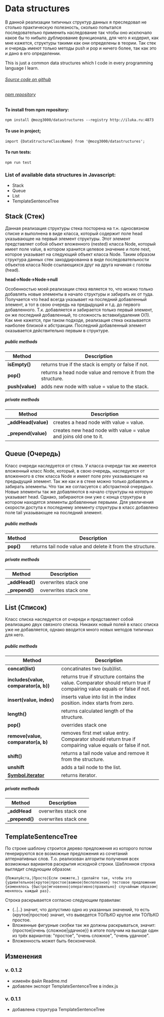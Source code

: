 # Data structures

В данной реализации типичных структур данных я преследовал не столько практическую полезность, сколько попытался последовательно применить наследование так чтобы оно исключало какое бы то нибыло дублирование функционала,
для чего я кодерил, как мне кажется, структуры такими как они определены в теории. Так стек и очередь имеют только методы push и pop и ничего более, так как это и дано в его определении.

This is just a common data structures which I code in every programming language I learn.

###### [Source code on github](https://github.com/mozg3000/datastructures)

###### [npm repository](http://)

#### To install from npm repository:

```
npm install @mozg3000/datastructures --registry http://iluka.ru:4873
```

#### To use in project;

```
import {DataStructureClassName} from '@mozg3000/datastructures';
```

#### To run tests:

```
npm run test
```


### List of available data structures in Javascript:
* Stack
* Queue
* List
* TemplateSentenceTree

## Stack (Стек)
Данная реализация структуры стека посторена на т.н. односвязном списке и выполнена в виде класса, который содержит поле head указывающее на первый элемент структуры.
Этот элемент представляет собой объект вложенного (nested) класса Node, который имеет поле value, в котором хранится целевое значение и поле next, 
которое указывает на следующий объект класса Node.
Таким образом структура данных стек закоддированна в виде последовательности объектов класса Node ссылающихся друг на друга начиная с головы (head). 

**head->Node->Node->null**

Особенностью моей реализации стека является то, что можно только добавлять новые элементы в начало структуры и забирать их от туда. 
Получается что head всегда указывает на последний добавленный элемент, а тот в свою очередь на предыдущий и т.д. до первого добавленного.
Т.к. добавляется и забирается только первый элемент, он же последний добавленный, то сложность вставки\удаления О(1).
Как мне кажется, при таком подходе, реализация стека оказывается наиболее близкой к абстракции. Последний добавленный  элемент оказывается действительно первым в структуре.


##### public methods
Method | Description
------ | -----------
**isEmpty()**| returns true if the stack is empty or false if not.
**pop()**	 | returns a head node value and remove it from the structure.
**push(value)**	 | adds new node with value = value to the stack.

##### private methods
Method | Description
------ | -----------
**_addHead(value)** | creates a head node with value = value.
**_prepend(value)** | creates new head node with value = value and joins old one to it.

## Queue (Очередь) 
Класс очереди наследуется от стека. У класса очереди так же имеется вложенный класс Node, который, в свою очередь, наследуется от вложенного в стек класса Node и имеет поле prev указывающее на предыдущий элемент.
Так же как и в стеке можно только добавлять и забирать элементы. Что так же согласуется с абстрактной очередью. Новые элементы так же добавляются в начало структуры на которую указывает head.
Однако, забираются они уже с конца структуры в котором находятся элементы добавленные первыми. 
Для увеличения скорости доступа к последнему элементу структуры в класс добавлено поле tail указывающее на последний элемент.

##### public methods
Method | Description
------ | -----------
**pop()**	 | returns tail node value and delete it from the structure.

##### private methods
Method | Description
------ | -----------
**_addHead()** | overwrites stack one
**_prepend()** | overwrites stack one

## List (Список) 
Класс списка наследуется от очереди и представляет собой реализацию двух связного списка. Никаких новый полей в класс списка уже не добавляется, однако вводится много новых методов типичных для него.

##### public methods
Method | Description
------ | -----------
**concat(list)** | concatinates two (sub)list.
**includes(value, comparator(a, b))**	 | returns true if structure contains the value. Comparator should return true if compairing value equals or false if not.
**insert(value, index)** | inserts value into list in the index position. index starts from zero.
**length()** | returns calculated length of the structure.
**pop()** | overrides stack one
**remove(value, comparator(a, b)** | removes first met value entry. Comparator should return true if compairing value equals or false if not.
**shift()** | returns a tail node value and remove it from the structure.
**unshift** | adds a tail node to the list.
**[Symbol.iterator]()** | returns iterator.

##### private methods
Method | Description
------ | -----------
**_addHead** | overwrites stack one
**_prepend()** | overwrites stack one

## TemplateSentenceTree
По строке шаблону строится дерево предложения из которого потом генерируются все возможные предложения из сочетаний алтернативных слов.
Т.о. реализован алгоритм получения всех возможных вариантов раскрытия исходной строки.
Шаблонноя строка выглядит следующим образом:
```
{Пожалуйста,|Просто|Если сможете,} сделайте так, чтобы это {удивительное|крутое|простое|важное|бесполезное} тестовое предложение {изменялось {быстро|мгновенно|оперативно|правильно} случайным образом|менялось каждый раз}.
```
Строка раскрывается согласно следующим правилам:
* {..|..}  значит, что допустимо одно из указанных значений, то есть {крутое|простое} значит, что выведется ТОЛЬКО крутое или ТОЛЬКО простое.
*  Вложенные фигурные скобки так же должны раскрываться, значит: {простое|очень {сложное|удачное}} в итоге получим на выходе один из трёх вариантов: "простое", "очень сложное", "очень удачное". 
* Вложенность может быть бесконечной. 


## Изменения
### v. 0.1.2
*  изменён файл Readme.md
* добавлен экспорт TemplateSentenceTree в index.js

### v. 0.1.1
* добавлена структура TemplateSentenceTree